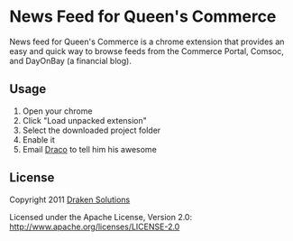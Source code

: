 News Feed for Queen's Commerce
==============================

News feed for Queen's Commerce is a chrome extension that provides an easy and quick way to browse feeds from the Commerce Portal, Comsoc, and DayOnBay (a financial blog).


Usage
-----

1. Open your chrome
2. Click "Load unpacked extension"
3. Select the downloaded project folder
4. Enable it
5. Email [Draco](www.dracoli.com) to tell him his awesome

License
-------

Copyright 2011 [Draken Solutions](www.drakensolutions.com)

Licensed under the Apache License, Version 2.0: http://www.apache.org/licenses/LICENSE-2.0